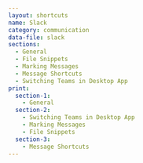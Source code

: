 ```yaml
---
layout: shortcuts
name: Slack
category: communication
data-file: slack
sections:
  - General
  - File Snippets
  - Marking Messages
  - Message Shortcuts
  - Switching Teams in Desktop App
print:
  section-1:
    - General
  section-2:
    - Switching Teams in Desktop App
    - Marking Messages
    - File Snippets
  section-3:
    - Message Shortcuts
---
```

